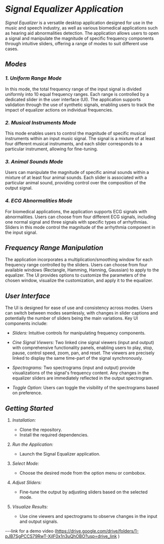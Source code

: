 # _Signal Equalizer Application_

_Signal Equalizer_ is a versatile desktop application designed for use in the music and speech industry, as well as various biomedical applications such as hearing aid abnormalities detection. The application allows users to open a signal and manipulate the magnitude of specific frequency components through intuitive sliders, offering a range of modes to suit different use cases.

## _Modes_

### _1. Uniform Range Mode_

In this mode, the total frequency range of the input signal is divided uniformly into 10 equal frequency ranges. Each range is controlled by a dedicated slider in the user interface (UI). The application supports validation through the use of synthetic signals, enabling users to track the impact of equalizer actions on individual frequencies.

### _2. Musical Instruments Mode_

This mode enables users to control the magnitude of specific musical instruments within an input music signal. The signal is a mixture of at least four different musical instruments, and each slider corresponds to a particular instrument, allowing for fine-tuning.

### _3. Animal Sounds Mode_

Users can manipulate the magnitude of specific animal sounds within a mixture of at least four animal sounds. Each slider is associated with a particular animal sound, providing control over the composition of the output signal.

### _4. ECG Abnormalities Mode_

For biomedical applications, the application supports ECG signals with abnormalities. Users can choose from four different ECG signals, including one normal signal and three signals with specific types of arrhythmias. Sliders in this mode control the magnitude of the arrhythmia component in the input signal.

## _Frequency Range Manipulation_

The application incorporates a multiplication/smoothing window for each frequency range controlled by the sliders. Users can choose from four available windows (Rectangle, Hamming, Hanning, Gaussian) to apply to the equalizer. The UI provides options to customize the parameters of the chosen window, visualize the customization, and apply it to the equalizer.

## _User Interface_

The UI is designed for ease of use and consistency across modes. Users can switch between modes seamlessly, with changes in slider captions and potentially the number of sliders being the main variations. Key UI components include:

- _Sliders:_ Intuitive controls for manipulating frequency components.
- _Cine Signal Viewers:_ Two linked cine signal viewers (input and output) with comprehensive functionality panels, enabling users to play, stop, pause, control speed, zoom, pan, and reset. The viewers are precisely linked to display the same time-part of the signal synchronously.

- _Spectrograms:_ Two spectrograms (input and output) provide visualizations of the signal's frequency content. Any changes in the equalizer sliders are immediately reflected in the output spectrogram.

- _Toggle Option:_ Users can toggle the visibility of the spectrograms based on preference.

## _Getting Started_

1. _Installation:_

   - Clone the repository.
   - Install the required dependencies.

2. _Run the Application:_

   - Launch the Signal Equalizer application.

3. _Select Mode:_

   - Choose the desired mode from the option menu or combobox.

4. _Adjust Sliders:_

   - Fine-tune the output by adjusting sliders based on the selected mode.

5. _Visualize Results:_
   - Use cine viewers and spectrograms to observe changes in the input and output signals.

---link for a demo video (https://drive.google.com/drive/folders/1-pJB7SgPCCS79RwT-XjIF0x1n3uQhOBO?usp=drive_link )
